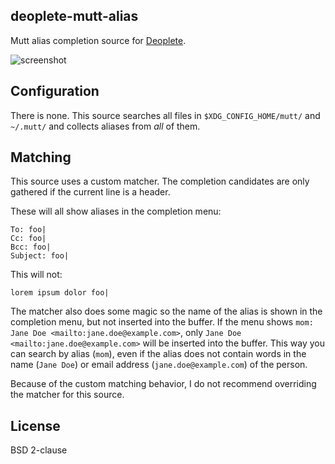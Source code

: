 ## deoplete-mutt-alias

Mutt alias completion source for
[Deoplete](https://github.com/Shougo/deoplete.nvim).

![screenshot](https://user-images.githubusercontent.com/7629614/37675294-4dbec112-2c4b-11e8-84fb-b02fef350ad9.png)

## Configuration

There is none. This source searches all files in `$XDG_CONFIG_HOME/mutt/` and
`~/.mutt/` and collects aliases from _all_ of them.

## Matching

This source uses a custom matcher. The completion candidates are only gathered
if the current line is a header.

These will all show aliases in the completion menu:

```
To: foo|
Cc: foo|
Bcc: foo|
Subject: foo|
```

This will not:

```
lorem ipsum dolor foo|
```

The matcher also does some magic so the name of the alias is shown in the
completion menu, but not inserted into the buffer. If the menu shows `mom: Jane Doe <mailto:jane.doe@example.com>`, only `Jane Doe <mailto:jane.doe@example.com>` will be inserted into the buffer. This way you
can search by alias (`mom`), even if the alias does not contain words in the
name (`Jane Doe`) or email address (`jane.doe@example.com`) of the person.

Because of the custom matching behavior, I do not recommend overriding the
matcher for this source.

## License

BSD 2-clause
